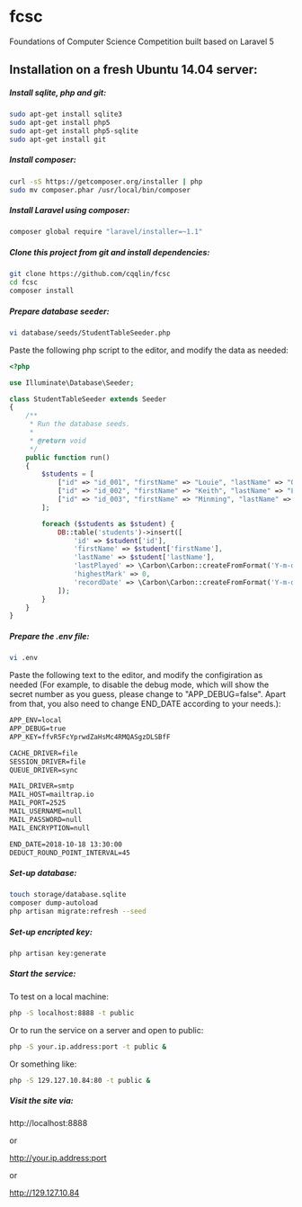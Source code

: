 fcsc
====
Foundations of Computer Science Competition built based on Laravel 5

Installation on a fresh Ubuntu 14.04 server:
--------------------------------------------
##### Install sqlite, php and git:
```sh
sudo apt-get install sqlite3
sudo apt-get install php5
sudo apt-get install php5-sqlite
sudo apt-get install git
```

##### Install composer:
```sh
curl -sS https://getcomposer.org/installer | php
sudo mv composer.phar /usr/local/bin/composer
```

##### Install Laravel using composer:
```sh
composer global require "laravel/installer=~1.1"
```

##### Clone this project from git and install dependencies:
```sh
git clone https://github.com/cqqlin/fcsc
cd fcsc
composer install
```

##### Prepare database seeder:
```sh
vi database/seeds/StudentTableSeeder.php
```
Paste the following php script to the editor, and modify the data as needed:
```php
<?php

use Illuminate\Database\Seeder;

class StudentTableSeeder extends Seeder
{
    /**
     * Run the database seeds.
     *
     * @return void
     */
    public function run()
    {
        $students = [
            ["id" => "id_001", "firstName" => "Louie", "lastName" => "Qin"],
            ["id" => "id_002", "firstName" => "Keith", "lastName" => "Lin"],
            ["id" => "id_003", "firstName" => "Minming", "lastName" => "Qian"],
        ];

        foreach ($students as $student) {
            DB::table('students')->insert([
                'id' => $student['id'],
                'firstName' => $student['firstName'],
                'lastName' => $student['lastName'],
                'lastPlayed' => \Carbon\Carbon::createFromFormat('Y-m-d H:i:s', '1970-01-01 00:00:00'),
                'highestMark' => 0,
                'recordDate' => \Carbon\Carbon::createFromFormat('Y-m-d H:i:s', '1970-01-01 00:00:00')
            ]);
        }
    }
}

```

##### Prepare the .env file:
```sh
vi .env
```
Paste the following text to the editor, and modify the configiration as needed (For example, to disable the debug mode, which will show the secret number as you guess, please change to "APP_DEBUG=false". Apart from that, you also need to change END_DATE according to your needs.):
```txt
APP_ENV=local
APP_DEBUG=true
APP_KEY=ffvR5FcYprwdZaHsMc4RMQASgzDLSBfF

CACHE_DRIVER=file
SESSION_DRIVER=file
QUEUE_DRIVER=sync

MAIL_DRIVER=smtp
MAIL_HOST=mailtrap.io
MAIL_PORT=2525
MAIL_USERNAME=null
MAIL_PASSWORD=null
MAIL_ENCRYPTION=null

END_DATE=2018-10-18 13:30:00
DEDUCT_ROUND_POINT_INTERVAL=45
```

##### Set-up database:
```sh
touch storage/database.sqlite
composer dump-autoload
php artisan migrate:refresh --seed
```

##### Set-up encripted key:
```sh
php artisan key:generate
```


##### Start the service:
To test on a local machine:
```sh
php -S localhost:8888 -t public
```

Or to run the service on a server and open to public:

```sh
php -S your.ip.address:port -t public &
```

Or something like:

```sh
php -S 129.127.10.84:80 -t public &
```

##### Visit the site via:

http://localhost:8888

or

http://your.ip.address:port

or

http://129.127.10.84


